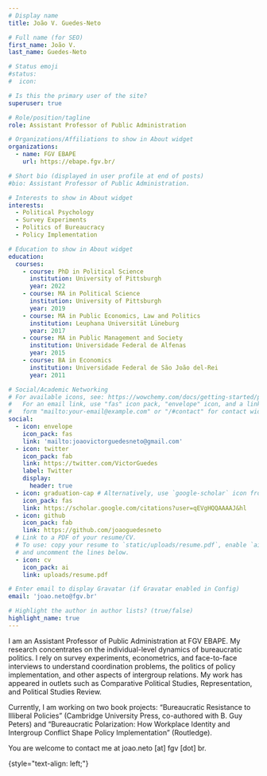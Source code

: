 ```yaml
---
# Display name
title: João V. Guedes-Neto

# Full name (for SEO)
first_name: João V.
last_name: Guedes-Neto

# Status emoji
#status:
#  icon:

# Is this the primary user of the site?
superuser: true

# Role/position/tagline
role: Assistant Professor of Public Administration

# Organizations/Affiliations to show in About widget
organizations:
  - name: FGV EBAPE
    url: https://ebape.fgv.br/

# Short bio (displayed in user profile at end of posts)
#bio: Assistant Professor of Public Administration.

# Interests to show in About widget
interests:
  - Political Psychology
  - Survey Experiments
  - Politics of Bureaucracy
  - Policy Implementation

# Education to show in About widget
education:
  courses:
    - course: PhD in Political Science
      institution: University of Pittsburgh
      year: 2022
    - course: MA in Political Science
      institution: University of Pittsburgh
      year: 2019
    - course: MA in Public Economics, Law and Politics
      institution: Leuphana Universität Lüneburg
      year: 2017
    - course: MA in Public Management and Society
      institution: Universidade Federal de Alfenas
      year: 2015
    - course: BA in Economics
      institution: Universidade Federal de São João del-Rei
      year: 2011

# Social/Academic Networking
# For available icons, see: https://wowchemy.com/docs/getting-started/page-builder/#icons
#   For an email link, use "fas" icon pack, "envelope" icon, and a link in the
#   form "mailto:your-email@example.com" or "/#contact" for contact widget.
social:
  - icon: envelope
    icon_pack: fas
    link: 'mailto:joaovictorguedesneto@gmail.com'
  - icon: twitter
    icon_pack: fab
    link: https://twitter.com/VictorGuedes
    label: Twitter
    display:
      header: true
  - icon: graduation-cap # Alternatively, use `google-scholar` icon from `ai` icon pack
    icon_pack: fas
    link: https://scholar.google.com/citations?user=qEVgHQQAAAAJ&hl
  - icon: github
    icon_pack: fab
    link: https://github.com/joaoguedesneto
  # Link to a PDF of your resume/CV.
  # To use: copy your resume to `static/uploads/resume.pdf`, enable `ai` icons in `params.yaml`,
  # and uncomment the lines below.
  - icon: cv
    icon_pack: ai
    link: uploads/resume.pdf

# Enter email to display Gravatar (if Gravatar enabled in Config)
email: 'joao.neto@fgv.br'

# Highlight the author in author lists? (true/false)
highlight_name: true
---
```


I am an Assistant Professor of Public Administration at FGV EBAPE. My research concentrates on the individual-level dynamics of bureaucratic politics. I rely on survey experiments, econometrics, and face-to-face interviews to understand coordination problems, the politics of policy implementation, and other aspects of intergroup relations. My work has appeared in outlets such as Comparative Political Studies, Representation, and Political Studies Review.

Currently, I am working on two book projects: “Bureaucratic Resistance to Illiberal Policies” (Cambridge University Press, co-authored with B. Guy Peters) and “Bureaucratic Polarization: How Workplace Identity and Intergroup Conflict Shape Policy Implementation” (Routledge).

You are welcome to contact me at joao.neto [at] fgv [dot] br.

{style="text-align: left;"}
